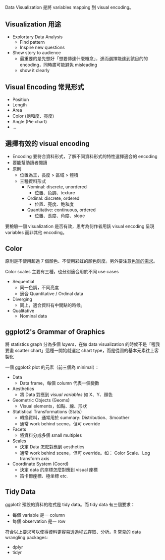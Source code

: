 Data Visualization 是將 variables mapping 到 visual encoding。  


## Visualization 用途
- Explortary Data Analysis
    * Find pattern
    * Inspire new questions
- Show story to audience
    * 最重要的是先想好「想要傳達什麼概念」，進而選擇能達到該目的的 encoding，同時盡可能避免 misleading
    * show it clearly
    
## Visual Encoding 常見形式
- Position
- Length
- Area
- Color (飽和度、亮度)
- Angle (Pie chart)
- ...


## 選擇有效的 visual encoding
- Encoding 要符合資料形式，了解不同資料形式的特性選擇適合的 encoding
- 要能幫助讀者閱讀
- 原則
    - 位置為王，長度 > 區域 > 體積
    - 三種資料形式
        - Nominal: discrete, unordered
            - 位置、色調、texture
        - Ordinal: discrete, ordered
            - 位置、亮度、飽和度
        - Quantitative: continuous, ordered
            - 位置、長度、角度、slope
    
要檢驗一個 visualization 是否有效，思考為何作者用該 visual encoding 呈現 variables 而非其他 encoding。


## Color 
原則是不使用超過 7 個顏色、不使用彩虹的顏色刻度。另外要注意[色盲的需求](colorbrewer2.org)。

Color scales 主要有三種，也分別適合用於不同 use cases
- Sequential
    * 同一色調，不同亮度
    * 適合 Quantitative / Ordinal data
- Diverging
    * 同上，適合資料有中間點的時候。
- Qualitative
    * Nominal data 

## ggplot2's Grammar of Graphics
將 statistics graph 分為多個 *layers*，在做 data visualization 的時候不是「喔我要畫 scatter chart」這種一開始就選定 chart type，而是從圖的基本元素往上客製化

一個 ggplot2 plot 的元素（前三個為 minimal）：
- Data
    - Data frame，每個 column 代表一個變數
- Aesthetics
    - 將 Data 對應到 *visual variables* 如 X、Y、顏色
- Geometric Objects (Geoms)
    - Visual elements，如點、線、形狀
- Statistical Transformations (Stats)
    - 轉換資料，通常用於 summary: Distribution、Smoother
    - 通常 work behind scene，但可 override
- Facets
    - 將資料分成多個 small multiples
- Scales
    - 決定 Data 怎麼對應到 aesthetics
    - 通常 work behind scene，但可 override。如： Color Scale、Log transform axis
- Coordinate System (Coord)
    - 決定 data 的座標怎麼對應到 visual 座標
    - 笛卡爾座標、極坐標 etc.

## Tidy Data
ggplot2 預設的資料的格式是 tidy data。而 tidy data 有三個要求：

- 每個 variable 是一 column
- 每個 observation 是一 row

符合以上要求可以使得資料更容易透過程式存取、分析。R 常見的 data wrangling packages:
- dplyr
- tidyr